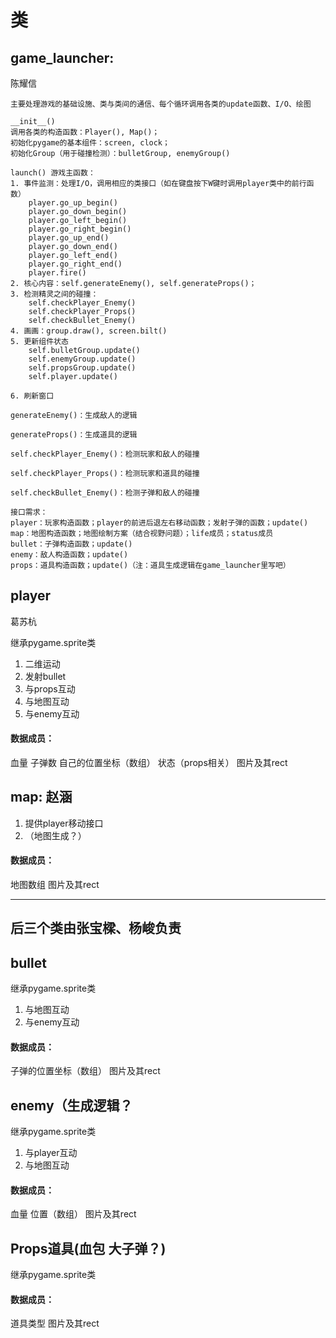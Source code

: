 # 类

## game_launcher:
陈耀信

    主要处理游戏的基础设施、类与类间的通信、每个循环调用各类的update函数、I/O、绘图

    __init__() 
    调用各类的构造函数：Player(), Map()；
    初始化pygame的基本组件：screen, clock；
    初始化Group（用于碰撞检测）：bulletGroup, enemyGroup()
    
    launch() 游戏主函数：
    1. 事件监测：处理I/O，调用相应的类接口（如在键盘按下W键时调用player类中的前行函数）
        player.go_up_begin()
        player.go_down_begin()
        player.go_left_begin()
        player.go_right_begin()
        player.go_up_end()
        player.go_down_end()
        player.go_left_end()
        player.go_right_end()
        player.fire()
    2. 核心内容：self.generateEnemy(), self.generateProps()；
    3. 检测精灵之间的碰撞：
        self.checkPlayer_Enemy()
        self.checkPlayer_Props()
        self.checkBullet_Enemy()
    4. 画画：group.draw(), screen.bilt()
    5. 更新组件状态
        self.bulletGroup.update()
        self.enemyGroup.update()
        self.propsGroup.update()
        self.player.update()

    6. 刷新窗口

    generateEnemy()：生成敌人的逻辑

    generateProps()：生成道具的逻辑

    self.checkPlayer_Enemy()：检测玩家和敌人的碰撞

    self.checkPlayer_Props()：检测玩家和道具的碰撞

    self.checkBullet_Enemy()：检测子弹和敌人的碰撞

    接口需求：
    player：玩家构造函数；player的前进后退左右移动函数；发射子弹的函数；update()
    map：地图构造函数；地图绘制方案（结合视野问题）；life成员；status成员
    bullet：子弹构造函数；update()
    enemy：敌人构造函数；update()
    props：道具构造函数；update()（注：道具生成逻辑在game_launcher里写吧）


## player
葛苏杭

继承pygame.sprite类

1. 二维运动
2. 发射bullet
3. 与props互动
4. 与地图互动
5. 与enemy互动

#### 数据成员：
血量 子弹数 自己的位置坐标（数组） 状态（props相关） 图片及其rect



## map: 赵涵
1. 提供player移动接口
2. （地图生成？）

#### 数据成员：
地图数组 图片及其rect

***

## 后三个类由张宝樑、杨峻负责

## bullet
继承pygame.sprite类

1. 与地图互动
2. 与enemy互动

#### 数据成员：
子弹的位置坐标（数组） 图片及其rect


## enemy（生成逻辑？
继承pygame.sprite类

1. 与player互动
2. 与地图互动

#### 数据成员：
血量 位置（数组） 图片及其rect


## Props道具(血包 大子弹？)
继承pygame.sprite类

#### 数据成员：
道具类型 图片及其rect